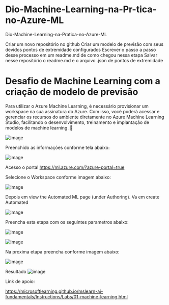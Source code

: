 # Dio-Machine-Learning-na-Pr-tica-no-Azure-ML
Dio-Machine-Learning-na-Pratica-no-Azure-ML

Criar um novo repositório no github
Criar um modelo de previsão com seus devidos pontos de extremidade configurados
Escrever o passo a passo desse processo em um readme.md de como chegou nessa etapa
Salvar nesse repositório o readme.md e o arquivo .json de pontos de extremidade

# Desafio de Machine Learning com a criação de modelo de previsão

Para utilizar o Azure Machine Learning, é necessário provisionar um workspace na sua assinatura do Azure. Com isso, você poderá acessar e gerenciar os recursos do ambiente diretamente no Azure Machine Learning Studio, facilitando o desenvolvimento, treinamento e implantação de modelos de machine learning. 🚀

![image](https://github.com/user-attachments/assets/704001ce-40c1-4cb1-aaf8-ee448f12abbd)


Preenchido as informações conforme tela abaixo:

![image](https://github.com/user-attachments/assets/e23ac570-e4c3-4156-959d-3ac12dd62771)

Acesso o portal  https://ml.azure.com/?azure-portal=true  

Selecione o Workspace conforme imagem abaixo:

![image](https://github.com/user-attachments/assets/baad98ef-a002-4b5e-b5d8-90c3117cca60)


Depois em view the Automated ML page (under Authoring). Va em create Automated 

![image](https://github.com/user-attachments/assets/0699577e-cc0a-4697-a1b7-af99e7b7cd30)

Preencha esta etapa com os seguintes parametros abaixo:

![image](https://github.com/user-attachments/assets/a5ac82d2-1268-4495-a9a5-071c7258ff81)



![image](https://github.com/user-attachments/assets/724c85bc-2327-4516-8cdc-2d8d872250d2)

Na proxima etapa preencha conforme imagem abaixo: 

![image](https://github.com/user-attachments/assets/48a47f54-1301-4fa4-a4a3-4bc52686ada7)

Resultado 
![image](https://github.com/user-attachments/assets/1c3a17de-1a92-4a8a-ae41-0dccb1f75d52)

Link de apoio:

https://microsoftlearning.github.io/mslearn-ai-fundamentals/Instructions/Labs/01-machine-learning.html
